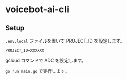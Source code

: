 # voicebot-ai-cli

## Setup

`.env.local` ファイルを置いて PROJECT_ID を設定します。

```
PROJECT_ID=XXXXXX
```

gcloud コマンドで ADC を設定します。

`go run main.go` で実行します。
